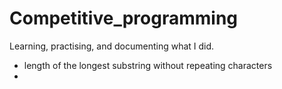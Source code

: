 # Competitive_programming
 Learning, practising, and documenting what I did.
 - length of the longest substring without repeating characters
 -  